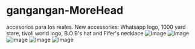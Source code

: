 # gangangan-MoreHead
accesorios para los reales. New accessories: Whatsapp logo, 1000 yard stare, tivoli world logo, B.O.B's hat and Fifer's necklace
![Image](https://github.com/user-attachments/assets/b99aecd4-0f7d-4ba6-99bc-1bfbd1f354e5)  ![Image](https://github.com/user-attachments/assets/677c71a2-7421-4a7e-a499-c11a326b82e5)  ![Image](https://github.com/user-attachments/assets/b9c3db86-469f-4e06-96f0-0f0a95302c1d)  ![Image](https://github.com/user-attachments/assets/f2e059a3-0016-485d-9880-38066465bb8f)  ![Image](https://github.com/user-attachments/assets/4defad20-fcc2-4ca0-b718-296f8fee9469)
